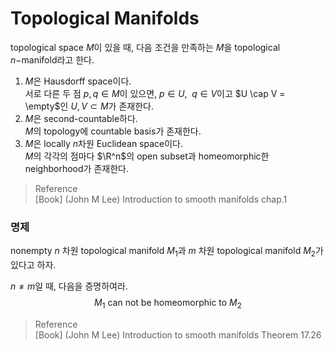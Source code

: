 # Topological Manifolds
topological space $M$이 있을 때, 다음 조건을 만족하는 $M$을 topological $n-$manifold라고 한다.
1. $M$은 Hausdorff space이다.  
   서로 다른 두 점 $p,q \in M$이 있으면, $p \in U, \enspace q \in V$이고 $U \cap V = \empty$인 $U,V \subset M$가 존재한다.
2. $M$은 second-countable하다.  
   $M$의 topology에 countable basis가 존재한다.
3. $M$은 locally $n$차원 Euclidean space이다.  
   $M$의 각각의 점마다 $\R^n$의 open subset과 homeomorphic한 neighborhood가 존재한다.

> Reference  
> [Book] (John M Lee) Introduction to smooth manifolds chap.1

### 명제
nonempty $n$ 차원 topological manifold $M_1$과 $m$ 차원 topological manifold $M_2$가 있다고 하자.

$n \neq m$일 때, 다음을 증명하여라.
$$ M_1 \text { can not be homeomorphic to } M_2 $$
> Reference  
> [Book] (John M Lee) Introduction to smooth manifolds Theorem 17.26